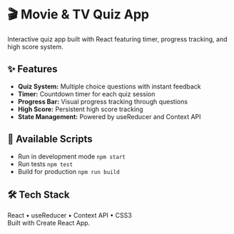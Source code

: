 # 🎬 Movie & TV Quiz App

Interactive quiz app built with React featuring timer, progress tracking, and high score system.

## ✨ Features

- **Quiz System:** Multiple choice questions with instant feedback
- **Timer:** Countdown timer for each quiz session
- **Progress Bar:** Visual progress tracking through questions
- **High Score:** Persistent high score tracking
- **State Management:** Powered by useReducer and Context API


## 📜 Available Scripts

 - Run in development mode `npm start`
 - Run tests `npm test`
 - Build for production `npm run build`


## 🛠️ Tech Stack
React • useReducer • Context API • CSS3
<br/>
Built with Create React App.
